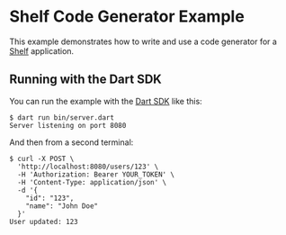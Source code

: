 # Shelf Code Generator Example

This example demonstrates how to write and use a code generator for a [Shelf](https://pub.dev/packages/shelf) application.

## Running with the Dart SDK

You can run the example with the [Dart SDK](https://dart.dev/get-dart)
like this:

```
$ dart run bin/server.dart
Server listening on port 8080
```

And then from a second terminal:
```
$ curl -X POST \
  'http://localhost:8080/users/123' \
  -H 'Authorization: Bearer YOUR_TOKEN' \
  -H 'Content-Type: application/json' \
  -d '{
    "id": "123",
    "name": "John Doe"
  }'
User updated: 123
```
